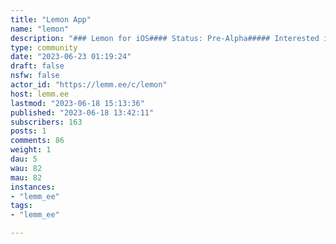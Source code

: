 ```yaml
---
title: "Lemon App" 
name: "lemon"
description: "### Lemon for iOS#### Status: Pre-Alpha##### Interested in being an alpha tester?Add a comment to [this thread](https://lemm.ee/post/127800) and I'll reach out when we're ready for testers!)---This community is for discussion related to Lemon, the Lemmy client for iOS."
type: community
date: "2023-06-23 01:19:24"
draft: false
nsfw: false
actor_id: "https://lemm.ee/c/lemon"
host: lemm.ee
lastmod: "2023-06-18 15:13:36"
published: "2023-06-18 13:42:11"
subscribers: 163
posts: 1
comments: 86
weight: 1
dau: 5
wau: 82
mau: 82
instances:
- "lemm_ee"
tags: 
- "lemm_ee"

---
```

